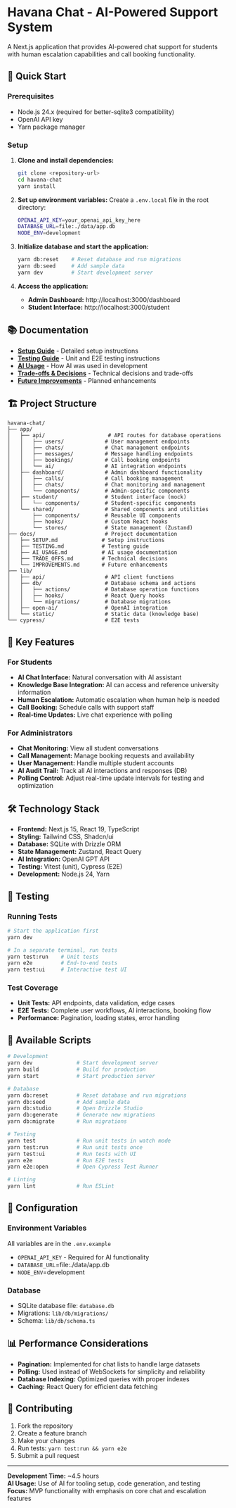 # Havana Chat - AI-Powered Support System

A Next.js application that provides AI-powered chat support for students with human escalation capabilities and call booking functionality.

## 🚀 Quick Start

### Prerequisites

- Node.js 24.x (required for better-sqlite3 compatibility)
- OpenAI API key
- Yarn package manager

### Setup

1. **Clone and install dependencies:**

   ```bash
   git clone <repository-url>
   cd havana-chat
   yarn install
   ```

2. **Set up environment variables:**
   Create a `.env.local` file in the root directory:

   ```bash
   OPENAI_API_KEY=your_openai_api_key_here
   DATABASE_URL=file:./data/app.db
   NODE_ENV=development
   ```

3. **Initialize database and start the application:**

   ```bash
   yarn db:reset    # Reset database and run migrations
   yarn db:seed     # Add sample data
   yarn dev         # Start development server
   ```

4. **Access the application:**
   - **Admin Dashboard:** http://localhost:3000/dashboard
   - **Student Interface:** http://localhost:3000/student

## 📚 Documentation

- **[Setup Guide](docs/SETUP.md)** - Detailed setup instructions
- **[Testing Guide](docs/TESTING.md)** - Unit and E2E testing instructions
- **[AI Usage](docs/AI_USAGE.md)** - How AI was used in development
- **[Trade-offs & Decisions](docs/TRADE_OFFS.md)** - Technical decisions and trade-offs
- **[Future Improvements](docs/IMPROVEMENTS.md)** - Planned enhancements

## 🏗️ Project Structure

```
havana-chat/
├── app/
│   ├── api/                    # API routes for database operations
│   │   ├── users/             # User management endpoints
│   │   ├── chats/             # Chat management endpoints
│   │   ├── messages/          # Message handling endpoints
│   │   ├── bookings/          # Call booking endpoints
│   │   └── ai/                # AI integration endpoints
│   ├── dashboard/             # Admin dashboard functionality
│   │   ├── calls/             # Call booking management
│   │   ├── chats/             # Chat monitoring and management
│   │   └── components/        # Admin-specific components
│   ├── student/               # Student interface (mock)
│   │   └── components/        # Student-specific components
│   └── shared/                # Shared components and utilities
│       ├── components/        # Reusable UI components
│       ├── hooks/             # Custom React hooks
│       └── stores/            # State management (Zustand)
├── docs/                      # Project documentation
│   ├── SETUP.md              # Setup instructions
│   ├── TESTING.md            # Testing guide
│   ├── AI_USAGE.md           # AI usage documentation
│   ├── TRADE_OFFS.md         # Technical decisions
│   └── IMPROVEMENTS.md       # Future enhancements
├── lib/
│   ├── api/                   # API client functions
│   ├── db/                    # Database schema and actions
│   │   ├── actions/           # Database operation functions
│   │   ├── hooks/             # React Query hooks
│   │   └── migrations/        # Database migrations
│   ├── open-ai/               # OpenAI integration
│   └── static/                # Static data (knowledge base)
└── cypress/                   # E2E tests
```

## 🎯 Key Features

### For Students

- **AI Chat Interface:** Natural conversation with AI assistant
- **Knowledge Base Integration:** AI can access and reference university information
- **Human Escalation:** Automatic escalation when human help is needed
- **Call Booking:** Schedule calls with support staff
- **Real-time Updates:** Live chat experience with polling

### For Administrators

- **Chat Monitoring:** View all student conversations
- **Call Management:** Manage booking requests and availability
- **User Management:** Handle multiple student accounts
- **AI Audit Trail:** Track all AI interactions and responses (DB)
- **Polling Control:** Adjust real-time update intervals for testing and optimization

## 🛠️ Technology Stack

- **Frontend:** Next.js 15, React 19, TypeScript
- **Styling:** Tailwind CSS, Shadcn/ui
- **Database:** SQLite with Drizzle ORM
- **State Management:** Zustand, React Query
- **AI Integration:** OpenAI GPT API
- **Testing:** Vitest (unit), Cypress (E2E)
- **Development:** Node.js 24, Yarn

## 🧪 Testing

### Running Tests

```bash
# Start the application first
yarn dev

# In a separate terminal, run tests
yarn test:run    # Unit tests
yarn e2e         # End-to-end tests
yarn test:ui     # Interactive test UI
```

### Test Coverage

- **Unit Tests:** API endpoints, data validation, edge cases
- **E2E Tests:** Complete user workflows, AI interactions, booking flow
- **Performance:** Pagination, loading states, error handling

## 🚀 Available Scripts

```bash
# Development
yarn dev              # Start development server
yarn build            # Build for production
yarn start            # Start production server

# Database
yarn db:reset         # Reset database and run migrations
yarn db:seed          # Add sample data
yarn db:studio        # Open Drizzle Studio
yarn db:generate      # Generate new migrations
yarn db:migrate       # Run migrations

# Testing
yarn test             # Run unit tests in watch mode
yarn test:run         # Run unit tests once
yarn test:ui          # Run tests with UI
yarn e2e              # Run E2E tests
yarn e2e:open         # Open Cypress Test Runner

# Linting
yarn lint             # Run ESLint
```

## 🔧 Configuration

### Environment Variables

All variables are in the `.env.example`

- `OPENAI_API_KEY` - Required for AI functionality
- `DATABASE_URL`=file:./data/app.db
- `NODE_ENV`=development

### Database

- SQLite database file: `database.db`
- Migrations: `lib/db/migrations/`
- Schema: `lib/db/schema.ts`

## 📊 Performance Considerations

- **Pagination:** Implemented for chat lists to handle large datasets
- **Polling:** Used instead of WebSockets for simplicity and reliability
- **Database Indexing:** Optimized queries with proper indexes
- **Caching:** React Query for efficient data fetching

## 🤝 Contributing

1. Fork the repository
2. Create a feature branch
3. Make your changes
4. Run tests: `yarn test:run && yarn e2e`
5. Submit a pull request

---

**Development Time:** ~4.5 hours  
**AI Usage:** Use of AI for tooling setup, code generation, and testing  
**Focus:** MVP functionality with emphasis on core chat and escalation features
